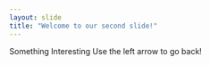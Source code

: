 ```yaml
---
layout: slide
title: "Welcome to our second slide!"
---
```

Something Interesting
Use the left arrow to go back!
